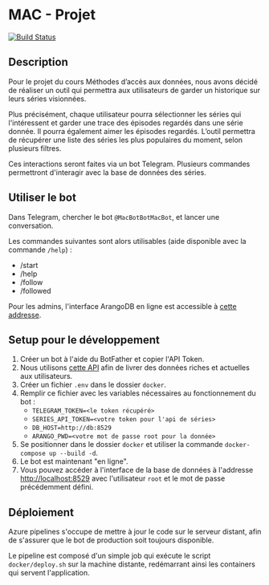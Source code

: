 # MAC - Projet

[![Build Status](https://dev.azure.com/heig-boom/MAC%20Project/_apis/build/status/HEIG-Boom.MAC_Project?branchName=master)](https://dev.azure.com/heig-boom/MAC%20Project/_build/latest?definitionId=5&branchName=master)

## Description

Pour le projet du cours Méthodes d’accès aux données, nous avons décidé de réaliser un outil qui permettra aux utilisateurs de garder un historique sur leurs séries visionnées.

Plus précisément, chaque utilisateur pourra sélectionner les séries qui l'intéressent et garder une trace des épisodes regardés dans une série donnée. Il pourra également aimer les épisodes regardés. L’outil permettra de récupérer une liste des séries les plus populaires du moment, selon plusieurs filtres.

Ces interactions seront faites via un bot Telegram. Plusieurs commandes permettront d'interagir avec la base de données des séries.

## Utiliser le bot

Dans Telegram, chercher le bot `@MacBotBotMacBot`, et lancer une conversation.

Les commandes suivantes sont alors utilisables (aide disponible avec la commande `/help`) :

- /start
- /help
- /follow
- /followed

Pour les admins, l'interface ArangoDB en ligne est accessible à [cette addresse](http://teleshows.travelbook.beer:8529).

## Setup pour le développement

1. Créer un bot à l'aide du BotFather et copier l'API Token.
2. Nous utilisons [cette API](https://rapidapi.com/imdb/api/movie-database-imdb-alternative/endpoints) afin de livrer des données riches et actuelles aux utilisateurs.
3. Créer un fichier `.env` dans le dossier `docker`.
4. Remplir ce fichier avec les variables nécessaires au fonctionnement du bot :
    - `TELEGRAM_TOKEN=<le token récupéré>`
    - `SERIES_API_TOKEN=<votre token pour l'api de séries>`
    - `DB_HOST=http://db:8529`
    - `ARANGO_PWD=<votre mot de passe root pour la donnée>`
5. Se positionner dans le dossier `docker` et utiliser la commande `docker-compose up --build -d`.
6. Le bot est maintenant "en ligne".
7. Vous pouvez accéder à l'interface de la base de données à l'addresse [http://localhost:8529](http://localhost:8529) avec l'utilisateur `root` et le mot de passe précédemment défini.

## Déploiement

Azure pipelines s'occupe de mettre à jour le code sur le serveur distant, afin de s'assurer que le bot de production soit toujours disponible.

Le pipeline est composé d'un simple job qui exécute le script `docker/deploy.sh` sur la machine distante, redémarrant ainsi les containers qui servent l'application.
